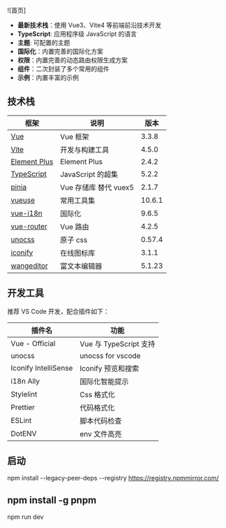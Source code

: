 ![首页]

* **最新技术栈**：使用 Vue3、Vite4 等前端前沿技术开发
* **TypeScript**: 应用程序级 JavaScript 的语言
* **主题**: 可配置的主题
* **国际化**：内置完善的国际化方案
* **权限**：内置完善的动态路由权限生成方案
* **组件**：二次封装了多个常用的组件
* **示例**：内置丰富的示例

## 技术栈

| 框架                                                                   | 说明               | 版本     |
|----------------------------------------------------------------------|------------------|--------|
| [Vue](https://staging-cn.vuejs.org/)                                 | Vue 框架           | 3.3.8 |
| [Vite](https://cn.vitejs.dev//)                                      | 开发与构建工具          | 4.5.0  |
| [Element Plus](https://element-plus.org/zh-CN/)                      | Element Plus     | 2.4.2 |
| [TypeScript](https://www.typescriptlang.org/docs/)                   | JavaScript 的超集   | 5.2.2  |
| [pinia](https://pinia.vuejs.org/)                                    | Vue 存储库 替代 vuex5 | 2.1.7 |
| [vueuse](https://vueuse.org/)                                        | 常用工具集            | 10.6.1 |
| [vue-i18n](https://kazupon.github.io/vue-i18n/zh/introduction.html/) | 国际化              | 9.6.5  |
| [vue-router](https://router.vuejs.org/)                              | Vue 路由           | 4.2.5  |
| [unocss](https://uno.antfu.me/)                                      | 原子 css          | 0.57.4  |
| [iconify](https://icon-sets.iconify.design/)                         | 在线图标库            | 3.1.1  |
| [wangeditor](https://www.wangeditor.com/)                            | 富文本编辑器           | 5.1.23 |

## 开发工具

推荐 VS Code 开发，配合插件如下：

| 插件名                           | 功能                  |
|-------------------------------|---------------------|
| Vue - Official                | Vue 与 TypeScript 支持 |
| unocss                        | unocss for vscode   |
| Iconify IntelliSense          | Iconify 预览和搜索       |
| i18n Ally                     | 国际化智能提示             |
| Stylelint                     | Css    格式化          |
| Prettier                      | 代码格式化               |
| ESLint                        | 脚本代码检查              |
| DotENV                        | env 文件高亮            |


## 启动
npm install --legacy-peer-deps --registry https://registry.npmmirror.com/
## npm install -g pnpm
npm run dev